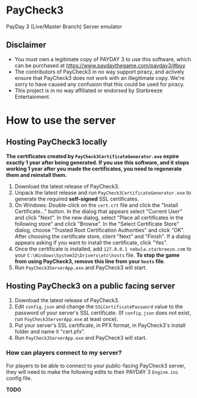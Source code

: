 # PayCheck3
PayDay 3 (Live/Master Branch) Server emulator

## Disclaimer
 - You must own a legitimate copy of PAYDAY 3 to use this software, which can be purchased
at https://www.paydaythegame.com/payday3/#buy
 - The contributors of PayCheck3 in no way support piracy, and actively ensure that PayCheck3
does not work with an illegitimate copy. We're sorry to have caused any confusion that
this could be used for piracy.
 - This project is in no way affiliated or endorsed by Starbreeze Entertainment.

# How to use the server

## Hosting PayCheck3 locally
**The certificates created by `PayCheck3CertificateGenerator.exe` expire exactly 1 year after being generated.
If you use this software, and it stops working 1 year after you made the certificates, you need to regenerate them and reinstall them.**

1. Download the latest release of PayCheck3.
2. Unpack the latest release and run `PayCheck3CertificateGenerator.exe` to generate the required **self-signed** SSL certificates.
3. On Windows: Double-click on the `cert.crt` file and click the "Install Certificate..." button. In the dialog that appears
select "Current User" and click "Next". In the new dialog, select "Place all certificates in the following store" and click "Browse".
In the "Select Certificate Store" dialog, choose "Trusted Root Certification Authorities" and click "OK".
After choosing the certificate store, client "Next" and "Finish".
If a dialog appears asking if you want to install the certificate, click "Yes".
4. Once the certificate is installed, add ```127.0.0.1 nebula.starbreeze.com``` to your `C:\Windows\System32\Drivers\etc\hosts` file. **To stop the game from using PayCheck3, remove this line from your `hosts` file**.
5. Run `PayCheck3ServerApp.exe` and PayCheck3 will start.

## Hosting PayCheck3 on a public facing server 

1. Download the latest release of PayCheck3.
2. Edit `config.json` and change the `SSLCertificatePassword` value to the password of your server's SSL certificate.
   (If `config.json` does not exist, run `PayCheck3ServerApp.exe` at least once).
3. Put your server's SSL certificate, in PFX format, in PayCheck3's install folder and name it "cert.pfx".
4. Run `PayCheck3ServerApp.exe` and PayCheck3 will start.

### How can players connect to my server?

For players to be able to connect to your public-facing PayCheck3 server, they will need to make the following edits to their PAYDAY 3 `Engine.ini` config file.

**TODO**
